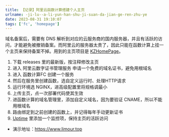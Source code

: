 ```yaml
---
title: 【记录】阿里云函数计算搭建个人主页
urlname: -ji-lu--a-li-yun-han-shu-ji-suan-da-jian-ge-ren-zhu-ye
date: 2023-08-31 19:10:07
tags: ['fc', 'homepage']
---
```

域名备案后，需要有 DNS 解析到对应的云服务商的国内服务器，并且有活跃的访问，才能避免被撤销备案。而阿里云的服务器太贵了，因此只能在函数计算上挂一个主页来保持备案不掉。用到的主页项目是 [KZHomePage](https://github.com/kaygb/KZHomePage)。
1. 下载 releases 里的最新版，按注释修改主页
2. 进入 阿里云数字证书管理服务 申请一个免费的域名证书，避免用根域名
3. 进入 函数计算FC 创建一个服务
4. 然后在服务里创建函数，选自定义运行时、处理HTTP请求
5. 运行环境选 NGINX，进高级配置里将规格调最小
6. 上传主页，点一次部署代码使其生效
7. 进函数计算的域名管理里，添加自定义域名，因为要验证 CNAME，所以不能用根域名
8. 路由绑定到之前创建的函数上，并记得每年手动更新证书
9. [Uptime](/-fu-ke--zai-replit-shang-da-jian-WebProxy) 里添加一个监控项，保持主页的活跃访问
+ 演示地址：https://www.limour.top